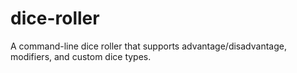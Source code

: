 # dice-roller
A command-line dice roller that supports advantage/disadvantage, modifiers, and custom dice types.
